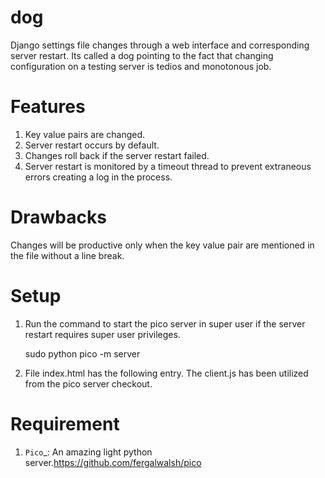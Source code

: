 dog
===

Django settings file changes through a web interface and corresponding server restart.
Its called a dog pointing to the fact that changing configuration on a testing server is tedios and monotonous job.

Features
================
 
1. Key value pairs are changed.
2. Server restart occurs by default.
3. Changes roll back if the server restart failed.
3. Server restart is monitored by a timeout thread to prevent extraneous errors creating a log in the process.

Drawbacks
================

Changes will be productive only when the key value pair are mentioned in the file without a line break.

Setup
================

1. Run the command to start the pico server in super user if the server restart requires super user privileges.

    sudo python pico -m server

2. File index.html has the following entry. The client.js has been utilized from the pico server checkout.

    <script type="text/javascript" src="client.js"></script>


Requirement
================

1. `Pico`_: An amazing light python server.https://github.com/fergalwalsh/pico

